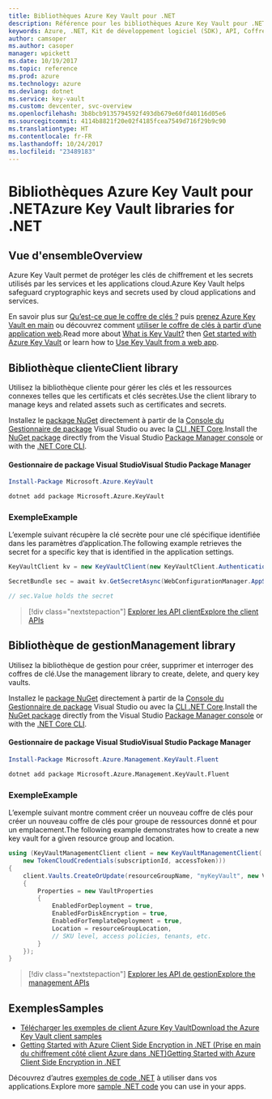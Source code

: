 ```yaml
---
title: Bibliothèques Azure Key Vault pour .NET
description: Référence pour les bibliothèques Azure Key Vault pour .NET
keywords: Azure, .NET, Kit de développement logiciel (SDK), API, Coffre de clés
author: camsoper
ms.author: casoper
manager: wpickett
ms.date: 10/19/2017
ms.topic: reference
ms.prod: azure
ms.technology: azure
ms.devlang: dotnet
ms.service: key-vault
ms.custom: devcenter, svc-overview
ms.openlocfilehash: 3b8bcb9135794592f493db679e60fd40116d05e6
ms.sourcegitcommit: 4114b8821f20e02f4185fcea7549d716f29b9c90
ms.translationtype: HT
ms.contentlocale: fr-FR
ms.lasthandoff: 10/24/2017
ms.locfileid: "23489183"
---
```

# <a name="azure-key-vault-libraries-for-net"></a><span data-ttu-id="861e9-104">Bibliothèques Azure Key Vault pour .NET</span><span class="sxs-lookup"><span data-stu-id="861e9-104">Azure Key Vault libraries for .NET</span></span>

## <a name="overview"></a><span data-ttu-id="861e9-105">Vue d'ensemble</span><span class="sxs-lookup"><span data-stu-id="861e9-105">Overview</span></span>

<span data-ttu-id="861e9-106">Azure Key Vault permet de protéger les clés de chiffrement et les secrets utilisés par les services et les applications cloud.</span><span class="sxs-lookup"><span data-stu-id="861e9-106">Azure Key Vault helps safeguard cryptographic keys and secrets used by cloud applications and services.</span></span>

<span data-ttu-id="861e9-107">En savoir plus sur [Qu’est-ce que le coffre de clés ?](/azure/key-vault/key-vault-whatis) puis [prenez Azure Key Vault en main](/azure/key-vault/key-vault-get-started) ou découvrez comment [utiliser le coffre de clés à partir d’une application web](/azure/key-vault/key-vault-use-from-web-application).</span><span class="sxs-lookup"><span data-stu-id="861e9-107">Read more about [What is Key Vault?](/azure/key-vault/key-vault-whatis) then [Get started with Azure Key Vault](/azure/key-vault/key-vault-get-started) or learn how to [Use Key Vault from a web app](/azure/key-vault/key-vault-use-from-web-application).</span></span>

## <a name="client-library"></a><span data-ttu-id="861e9-108">Bibliothèque cliente</span><span class="sxs-lookup"><span data-stu-id="861e9-108">Client library</span></span>

<span data-ttu-id="861e9-109">Utilisez la bibliothèque cliente pour gérer les clés et les ressources connexes telles que les certificats et clés secrètes.</span><span class="sxs-lookup"><span data-stu-id="861e9-109">Use the client library to manage keys and related assets such as certificates and secrets.</span></span>

<span data-ttu-id="861e9-110">Installez le [package NuGet](https://www.nuget.org/packages/Microsoft.Azure.KeyVault) directement à partir de la [Console du Gestionnaire de package][PackageManager] Visual Studio ou avec la [CLI .NET Core][DotNetCLI].</span><span class="sxs-lookup"><span data-stu-id="861e9-110">Install the [NuGet package](https://www.nuget.org/packages/Microsoft.Azure.KeyVault) directly from the Visual Studio [Package Manager console][PackageManager] or with the [.NET Core CLI][DotNetCLI].</span></span>

#### <a name="visual-studio-package-manager"></a><span data-ttu-id="861e9-111">Gestionnaire de package Visual Studio</span><span class="sxs-lookup"><span data-stu-id="861e9-111">Visual Studio Package Manager</span></span>

```powershell
Install-Package Microsoft.Azure.KeyVault
```

```bash
dotnet add package Microsoft.Azure.KeyVault
```

### <a name="example"></a><span data-ttu-id="861e9-112">Exemple</span><span class="sxs-lookup"><span data-stu-id="861e9-112">Example</span></span>

<span data-ttu-id="861e9-113">L’exemple suivant récupère la clé secrète pour une clé spécifique identifiée dans les paramètres d’application.</span><span class="sxs-lookup"><span data-stu-id="861e9-113">The following example retrieves the secret for a specific key that is identified in the application settings.</span></span>

```csharp
KeyVaultClient kv = new KeyVaultClient(new KeyVaultClient.AuthenticationCallback(securityToken));

SecretBundle sec = await kv.GetSecretAsync(WebConfigurationManager.AppSettings["SecretUri"]);

// sec.Value holds the secret
```

> [!div class="nextstepaction"]
> [<span data-ttu-id="861e9-114">Explorer les API client</span><span class="sxs-lookup"><span data-stu-id="861e9-114">Explore the client APIs</span></span>](/dotnet/api/overview/azure/keyvault/client)

## <a name="management-library"></a><span data-ttu-id="861e9-115">Bibliothèque de gestion</span><span class="sxs-lookup"><span data-stu-id="861e9-115">Management library</span></span>

<span data-ttu-id="861e9-116">Utilisez la bibliothèque de gestion pour créer, supprimer et interroger des coffres de clé.</span><span class="sxs-lookup"><span data-stu-id="861e9-116">Use the management library to create, delete, and query key vaults.</span></span>

<span data-ttu-id="861e9-117">Installez le [package NuGet](https://www.nuget.org/packages/Microsoft.Azure.Management.KeyVault.Fluent) directement à partir de la [Console du Gestionnaire de package][PackageManager] Visual Studio ou avec la [CLI .NET Core][DotNetCLI].</span><span class="sxs-lookup"><span data-stu-id="861e9-117">Install the [NuGet package](https://www.nuget.org/packages/Microsoft.Azure.Management.KeyVault.Fluent) directly from the Visual Studio [Package Manager console][PackageManager] or with the [.NET Core CLI][DotNetCLI].</span></span>

#### <a name="visual-studio-package-manager"></a><span data-ttu-id="861e9-118">Gestionnaire de package Visual Studio</span><span class="sxs-lookup"><span data-stu-id="861e9-118">Visual Studio Package Manager</span></span>

```powershell
Install-Package Microsoft.Azure.Management.KeyVault.Fluent
```

```bash
dotnet add package Microsoft.Azure.Management.KeyVault.Fluent
```

### <a name="example"></a><span data-ttu-id="861e9-119">Exemple</span><span class="sxs-lookup"><span data-stu-id="861e9-119">Example</span></span>

<span data-ttu-id="861e9-120">L’exemple suivant montre comment créer un nouveau coffre de clés pour créer un nouveau coffre de clés pour groupe de ressources donné et pour un emplacement.</span><span class="sxs-lookup"><span data-stu-id="861e9-120">The following example demonstrates how to create a new key vault for a given resource group and location.</span></span>

```csharp
using (KeyVaultManagementClient client = new KeyVaultManagementClient(
    new TokenCloudCredentials(subscriptionId, accessToken)))
{
    client.Vaults.CreateOrUpdate(resourceGroupName, "myKeyVault", new VaultCreateOrUpdateParameters
    {
        Properties = new VaultProperties
        {
            EnabledForDeployment = true,
            EnabledForDiskEncryption = true,
            EnabledForTemplateDeployment = true,
            Location = resourceGroupLocation,
            // SKU level, access policies, tenants, etc.
        }
    });
}
```

> [!div class="nextstepaction"]
> [<span data-ttu-id="861e9-121">Explorer les API de gestion</span><span class="sxs-lookup"><span data-stu-id="861e9-121">Explore the management APIs</span></span>](/dotnet/api/overview/azure/keyvault/management)

## <a name="samples"></a><span data-ttu-id="861e9-122">Exemples</span><span class="sxs-lookup"><span data-stu-id="861e9-122">Samples</span></span>

* [<span data-ttu-id="861e9-123">Télécharger les exemples de client Azure Key Vault</span><span class="sxs-lookup"><span data-stu-id="861e9-123">Download the Azure Key Vault client samples</span></span>](https://www.microsoft.com/download/details.aspx?id=45343)
* [<span data-ttu-id="861e9-124">Getting Started with Azure Client Side Encryption in .NET (Prise en main du chiffrement côté client Azure dans .NET)</span><span class="sxs-lookup"><span data-stu-id="861e9-124">Getting Started with Azure Client Side Encryption in .NET</span></span>](https://azure.microsoft.com/resources/samples/storage-dotnet-client-side-encryption/)


<span data-ttu-id="861e9-125">Découvrez d’autres [exemples de code .NET](https://azure.microsoft.com/resources/samples/?platform=dotnet) à utiliser dans vos applications.</span><span class="sxs-lookup"><span data-stu-id="861e9-125">Explore more [sample .NET code](https://azure.microsoft.com/resources/samples/?platform=dotnet) you can use in your apps.</span></span>

[PackageManager]: https://docs.microsoft.com/nuget/tools/package-manager-console
[DotNetCLI]: https://docs.microsoft.com/dotnet/core/tools/dotnet-add-package
